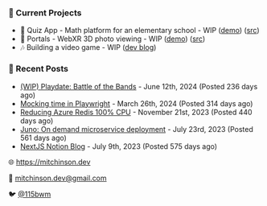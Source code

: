 ### 📌 Current Projects
- 📝 Quiz App - Math platform for an elementary school - WIP ([demo](https://quiz-staging.mitchinson.dev/)) ([src](https://github.com/bmitchinson/budget-entry))
- 📸 Portals - WebXR 3D photo viewing - WIP ([demo](https://portals.mitchinson.dev/)) ([src](https://github.com/bmitchinson/vr-jpg-viewer-webxr))
- 🎶 Building a video game - WIP ([dev blog](https://blog.mitchinson.dev/playdate-dev-one))

### 📝 Recent Posts

- [(WIP) Playdate: Battle of the Bands](https://blog.mitchinson.dev/playdate-dev-one) - June 12th, 2024 (Posted 236 days ago)
- [Mocking time in Playwright](https://blog.mitchinson.dev/playwright-mock-time) - March 26th, 2024 (Posted 314 days ago)
- [Reducing Azure Redis 100% CPU](https://blog.mitchinson.dev/redis-cpu) - November 21st, 2023 (Posted 440 days ago)
- [Juno: On demand microservice deployment](https://blog.mitchinson.dev/juno) - July 23rd, 2023 (Posted 561 days ago)
- [NextJS Notion Blog](https://blog.mitchinson.dev/blog-2023) - July 9th, 2023 (Posted 575 days ago)

🌐 https://mitchinson.dev

💌 mitchinson.dev@gmail.com

🐦 [@115bwm](https://twitter.com/115bwm)